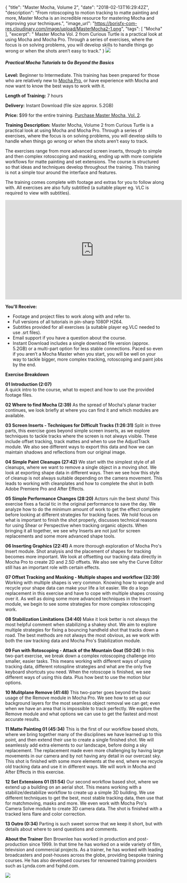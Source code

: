 {
  "title": "Master Mocha, Volume 2",
  "date": "2018-02-13T16:29:42Z",
  "description": "From rotoscoping to motion tracking to matte painting and more, Master Mocha is an incredible resource for mastering Mocha and improving your techniques.",
  "image_url": "https://borisfx-com-res.cloudinary.com/image/upload/MasterMocha2-1.png",
  "tags": [
    "Mocha"
  ],
  "excerpt": " Master Mocha Vol. 2 from Curious Turtle is a practical look at using Mocha and Mocha Pro. Through a series of exercises, where the focus is on solving problems, you will develop skills to handle things go wrong or when the shots aren’t easy to track."
}
![](https://borisfx-com-res.cloudinary.com/image/upload/MasterMocha2.png)

##### Practical Mocha Tutorials to Go Beyond the Basics

**Level:** Beginner to Intermediate. This training has been prepared for those who are relatively new to [Mocha Pro](/products/mocha-pro/), or have experience with Mocha and now want to know the best ways to work with it.

**Length of Training:** 7 hours

**Delivery:** Instant Download (file size approx. 5.2GB)

**Price:** $99 for the entire training. [Purchase Master Mocha, Vol. 2](/store/?collection=training-products&product=master-mocha-volume-2).

**Training Description:** Master Mocha, Volume 2 from Curious Turtle is a practical look at using Mocha and Mocha Pro. Through a series of exercises, where the focus is on solving problems, you will develop skills to handle when things go wrong or when the shots aren’t easy to track.

The exercises range from more advanced screen inserts, through to simple and then complex rotoscoping and masking, ending up with more complete workflows for matte painting and set extensions. The course is structured so that ideas and techniques develop throughout the training. This training is not a simple tour around the interface and features.

The training comes complete with footage and extras for you to follow along with. All exercises are also fully subtitled (a suitable player eg. VLC is required to view with subtitles).

<iframe width="560" height="315" src="https://www.youtube.com/embed/jeibWCltl2s?rel=0&amp;showinfo=0" frameborder="0" allow="autoplay; encrypted-media" allowfullscreen></iframe>


**You'll Receive:**

* Footage and project files to work along with and refer to.
* Full versions of all tutorials in pin-sharp 1080P H264.
* Subtitles provided for all exercises (a suitable player eg.VLC  needed to use .srt files).
* Email support if you have a question about the course.
* Instant Download includes a single download file version (approx. 5.2GB) or a multi-part option for less stable connections. Paced so even if you aren’t a Mocha Master when you start, you will be well on your way to tackle bigger, more complex tracking, rotoscoping and paint jobs by the end.

**Exercise Breakdown**

**01 Introduction (2:07)**  
A quick intro to the course, what to expect and how to use the provided footage files.

**02 Where to find Mocha (2:39)**
As the spread of Mocha's planar tracker continues, we look briefly at where you can find it and which modules are available.

**03 Screen Inserts - Techniques for Difficult Tracks (1:26:31)**
Split in three parts, this exercise goes beyond simple screen inserts, as we explore techniques
to tackle tracks where the screen is not always visible. These include offset tracking, track mattes and when to use the AdjustTrack module. We also see different ways to export this data and how we can maintain shadows and reflections from our original image.

**04 Simple Paint Cleanups (27:42)**
We start with the simplest style of all cleanups, where we want to remove a single object in a moving shot. We look at exporting shape data in different ways. Then we see how this style of cleanup is not always suitable depending on the camera movement. This leads to working with cleanplates and how to complete the shot in both Adobe Premiere Pro and After Effects.

**05 Simple Performance Changes (28:20)**
Actors ruin the best shots! This exercise fixes a facial tic in the original performance to save the day. We analyze how to do the minimum amount of work to get the effect complete before looking at different strategies for tracking faces. We hold focus on what is important to finish the shot properly, discusses technical reasons for using Shear or Perspective when tracking organic objects. When bringing it all together, we see why Inserts are not just for screen replacements and some more advanced shape tools.

**06 Inserting Graphics (22:41)**
A more thorough exploration of Mocha Pro's Insert module. Shot analysis and the placement of shapes for tracking becomes more important. We look at offsetting our tracking data directly in Mocha Pro to create 2D and 2.5D offsets. We also see why the Curve Editor still has an important role with certain effects.

**07 Offset Tracking and Masking - Multiple shapes and workflow (32:39)**
Working with multiple shapes is very common. Knowing how to wrangle and recycle your shape data can make your life a lot easier. We do a logo replacement in this exercise and have to cope with multiple shapes crossing over it. As well as doing some more advanced techniques in the Insert module, we begin to see some strategies for more complex rotoscoping work.

**08 Stabilization Limitations (34:40)**
Make it look better is not always the most helpful comment when stabilizing a shakey shot. We aim to explore multiple strategies for fixing a bouncing handheld shot that tracks down a road. The best methods are not always the most obvious, as we work with both the raw tracking data and Mocha Pro's Stabilization module.

**09 Fun with Rotoscoping - Attack of the Mountain Goat (50:24)**
In this two-part exercise, we break down a complex rotoscoping challenge into smaller, easier tasks. This means working with different ways of using tracking data, different rotospline strategies and what are the only five keyboard shortcuts you need. When the rotoscope is finished, we see different ways of using this data. Plus how best to use the motion blur options.

**10 Mulitplane Remove (41:48)**
This two-parter goes beyond the basic usage of the Remove module in Mocha Pro. We see how to set up our background layers for the most seamless object removal we can get; even when we have an area that is impossible to track perfectly. We explore the Remove module and what options we can use to get the fastest and most accurate results.

**11 Matte Painting 01 (45:34)**
This is the first of our workflow based shots, where we bring together many of the disciplines we have learned up to this point, and then extend their use to create a single finished shot.  We will seamlessly add extra elements to our landscape, before doing a sky replacement. The replacement made even more challenging by having large movements in our camera and by not having any detail in our overcast sky. This shot is finished with some more elements at the end, where we recycle old tracking data and use it in different ways.  We will work in Mocha and After Effects in this exercise.

**12 Set Extensions 01 (51:54)**
Our second workflow based shot, where we extend up a building on an aerial shot. This means working with a stabilize/destabilize workflow to create up a simple 3D building. We use different techniques to get the best, most stable tracking data, then use that for matchmoving, masks and more. We even work with Mocha Pro's Camera Solve module to create 3D camera data. The shot is finished with a tracked lens flare and color correction.

**13 Outro (0:34)**
Parting is such sweet sorrow that we keep it short, but with details about where to send questions and comments.

**About the Trainer**
Ben Brownlee has worked in production and post-production since 1999. In that time he has worked on a wide variety of film, television and commercial projects. As a trainer, he has worked with leading broadcasters and post-houses across the globe, providing bespoke training courses.  He has also developed courses for renowned training providers such as Lynda.com and fxphd.com.

<a href="/store/?collection=training-products&product=master-mocha-volume-2"><img src="https://borisfx-com-res.cloudinary.com/image/upload/BuyButton_Mocha.png"></a>
